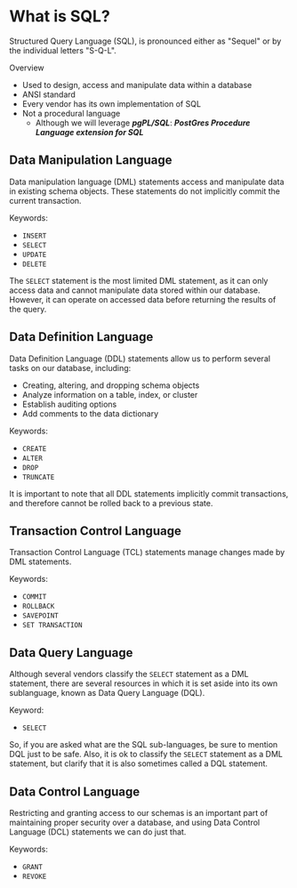 # What is SQL?

 

Structured Query Language (SQL), is pronounced either as "Sequel" or by the individual letters "S-Q-L".

 

Overview

*   Used to design, access and manipulate data within a database
*   ANSI standard
*   Every vendor has its own implementation of SQL
*   Not a procedural language
    *   Although we will leverage **_pgPL/SQL_**: **_PostGres Procedure Language extension for SQL_**

 

## Data Manipulation Language


Data manipulation language (DML) statements access and manipulate data in existing schema objects. These statements do not implicitly commit the current transaction.


Keywords:


*   `INSERT`
*   `SELECT`
*   `UPDATE`
*   `DELETE`

The `SELECT` statement is the most limited DML statement, as it can only access data and cannot manipulate data stored within our database. However, it can operate on accessed data before returning the results of the query.

 

## Data Definition Language


Data Definition Language (DDL) statements allow us to perform several tasks on our database, including:

*   Creating, altering, and dropping schema objects
*   Analyze information on a table, index, or cluster
*   Establish auditing options
*   Add comments to the data dictionary

 

Keywords:

*   `CREATE`
*   `ALTER`
*   `DROP`
*   `TRUNCATE`

 

It is important to note that all DDL statements implicitly commit transactions, and therefore cannot be rolled back to a previous state.

 
## Transaction Control Language


Transaction Control Language (TCL) statements manage changes made by DML statements.


Keywords:

*   `COMMIT`
*   `ROLLBACK`
*   `SAVEPOINT`
*   `SET TRANSACTION`

 

## Data Query Language


Although several vendors classify the `SELECT` statement as a DML statement, there are several resources in which it is set aside into its own sublanguage, known as Data Query Language (DQL).


Keyword:

*   `SELECT`

 

So, if you are asked what are the SQL sub-languages, be sure to mention DQL just to be safe. Also, it is ok to classify the `SELECT` statement as a DML statement, but clarify that it is also sometimes called a DQL statement.

 

## Data Control Language


Restricting and granting access to our schemas is an important part of maintaining proper security over a database, and using Data Control Language (DCL) statements we can do just that.


Keywords:

*   `GRANT`
*   `REVOKE`

